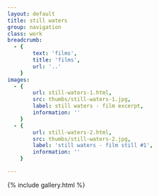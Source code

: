 ```yaml
---
layout: default
title: still waters
group: navigation
class: work
breadcrumb:
  - {
  		text: 'films',
  		title: 'films',
  		url: '..'
	}
images:
  - {
		url: still-waters-1.html, 
		src: thumbs/still-waters-1.jpg,
		label: still waters - film excerpt,
		information: ''
	}
  - {
		url: still-waters-2.html, 
		src: thumbs/still-waters-2.jpg,
		label: 'still waters - film still #1',
		information: ''
	}

---
```


{% include gallery.html %}
